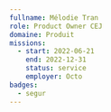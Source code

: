 ```yaml
---
fullname: Mélodie Tran
role: Product Owner CEJ
domaine: Produit
missions:
  - start: 2022-06-21
    end: 2022-12-31
    status: service
    employer: Octo
badges:
  - segur
---
```


